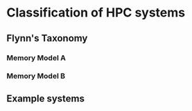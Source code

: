 # Classification of HPC systems


## Flynn's Taxonomy

### Memory Model A

### Memory Model B


## Example systems